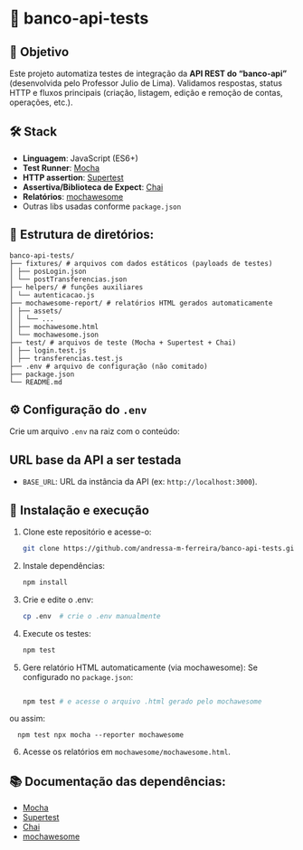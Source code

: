 # 🧪 banco-api-tests

## 🎯 Objetivo  
Este projeto automatiza testes de integração da **API REST do “banco-api”** (desenvolvida pelo Professor Julio de Lima). Validamos respostas, status HTTP e fluxos principais (criação, listagem, edição e remoção de contas, operações, etc.).

## 🛠️ Stack  
- **Linguagem**: JavaScript (ES6+)  
- **Test Runner**: [Mocha](https://mochajs.org/)  
- **HTTP assertion**: [Supertest](https://www.npmjs.com/package/supertest)  
- **Assertiva/Biblioteca de Expect**: [Chai](https://www.chaijs.com/)  
- **Relatórios**: [mochawesome](https://www.npmjs.com/package/mochawesome)  
- Outras libs usadas conforme `package.json`

## 📁 Estrutura de diretórios:


```
banco-api-tests/
├── fixtures/ # arquivos com dados estáticos (payloads de testes)
│ ├── posLogin.json
│ └── postTransferencias.json
├── helpers/ # funções auxiliares 
│ └── autenticacao.js
├── mochawesome-report/ # relatórios HTML gerados automaticamente
│ ├── assets/
│ │ └── ...
│ ├── mochawesome.html
│ └── mochawesome.json
├── test/ # arquivos de teste (Mocha + Supertest + Chai)
│ ├── login.test.js
│ ├── transferencias.test.js
├── .env # arquivo de configuração (não comitado)
├── package.json
└── README.md
````

## ⚙️ Configuração do `.env`  
Crie um arquivo `.env` na raiz com o conteúdo:

## URL base da API a ser testada
- `BASE_URL`: URL da instância da API (ex: `http://localhost:3000`).

## 🚀 Instalação e execução  

1. Clone este repositório e acesse-o:
   ```bash
   git clone https://github.com/andressa-m-ferreira/banco-api-tests.git
2. Instale dependências:
   ```bash
   npm install

3. Crie e edite o .env:
      ```bash
   cp .env  # crie o .env manualmente
   
4. Execute os testes:
      ```bash
   npm test

5. Gere relatório HTML automaticamente (via mochawesome):
  Se configurado no `package.json`:
     ```bash
     
   npm test # e acesse o arquivo .html gerado pelo mochawesome

  
  ou assim:
  
      npm test npx mocha --reporter mochawesome



6. Acesse os relatórios em `mochawesome/mochawesome.html`.


## 📚 Documentação das dependências:
- [Mocha](https://mochajs.org/)
- [Supertest](https://www.npmjs.com/package/supertest)
- [Chai](https://www.chaijs.com/)
- [mochawesome](https://www.npmjs.com/package/mochawesome)

